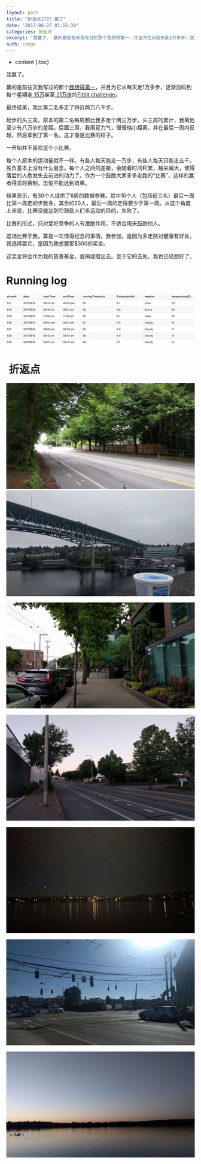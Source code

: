 ```yaml
---
layout: post
title: "折返点1725 赢了"
date: "2017-06-27 03:55:39"
categories: 折返点
excerpt: "我赢了。 赢的是前些天我写过的那个我想得第一，并且为它从每天走1万多步，逐渐加码到每个星期走 15万甚至 21万步的Fitbit challen..."
auth: conge
---
```

* content
{:toc}

我赢了。

赢的是前些天我写过的那个[我想得第一](http://www.jianshu.com/p/1a3afe606114)，并且为它从每天走1万多步，逐渐加码到每个星期走[ 15万](http://www.jianshu.com/p/4c945663a1cd)甚至[ 21万步](http://www.jianshu.com/p/fe75bc8be631)的[Fitbit challenge](http://www.jianshu.com/p/60c72b91e2fa)。

最终结果，我比第二名多走了将近两万八千步。

起步的头三周，原本的第二名每周都比我多走个两三万步。头三周的累计，我离他至少有八万步的差距。后面三周，我用足力气，慢慢缩小距离，并在最后一周内反超，然后拿到了第一名。这才像是比赛的样子。

一开始并不喜欢这个小比赛。

每个人原本的运动量就不一样。有些人每天能走一万步，有些人每天只能走五千。胜负基本上没有什么悬念。每个人之间的差距，会随着时间积累，越来越大，使得落后的人愈发失去前进的动力了。作为一个鼓励大家多多走路的“比赛”，这样的赢者得奖的赛制，恐怕不能达到效果。

结果显示，有30个人提供了6周的数据参赛。其中10个人（包括前三名）最后一周比第一周走的步数多，其余的20人，最后一周的走得要少于第一周。从这个角度上来说，比赛没能达到它鼓励人们多运动的目的，失败了。

比赛的形式，只对爱好竞争的人有激励作用，不适合用来鼓励他人。

这场比赛于我，算是一次值得纪念的事情。我参加，是因为多走路对健康有好处。我选择赢它，是因为我想要那$300的奖金。

这奖金将会作为我的慈善基金，或捐或赠出去。至于它的去处，我也已经想好了。

# Running log

![running log week 25 2017](/assets/images/折返点/118382-e1d997abe0092295.png)

#  折返点

![20170618.jpg](/assets/images/折返点/118382-e3e5ca00d36e92d8.jpg)
![20170619.jpg](/assets/images/折返点/118382-da712b61ffbbeb4e.jpg)

![20170620.jpg](/assets/images/折返点/118382-e186f36da96bbd01.jpg)

![20170621.jpg](/assets/images/折返点/118382-129a80922e58209b.jpg)

![20170622.jpg](/assets/images/折返点/118382-6b7f0f751d02c169.jpg)

![20170623.jpg](/assets/images/折返点/118382-c7867ae10fb7af8a.jpg)

![20170624.jpg](/assets/images/折返点/118382-2fba5de4b67b15ee.jpg)
